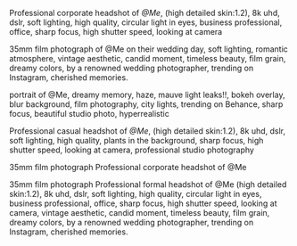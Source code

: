 
Professional corporate headshot of *@Me*, (high detailed skin:1.2), 8k uhd, dslr, soft lighting, high quality, circular light in eyes, business professional, office, sharp focus, high shutter speed, looking at camera


35mm film photograph of @Me on their wedding day, soft lighting, romantic atmosphere, vintage aesthetic, candid moment, timeless beauty, film grain, dreamy colors, by a renowned wedding photographer, trending on Instagram, cherished memories.


portrait of @Me, dreamy memory, haze, mauve light leaks!!, bokeh overlay, blur background, film photography, city lights, trending on Behance, sharp focus, beautiful studio photo, hyperrealistic


Professional casual headshot of *@Me*, (high detailed skin:1.2), 8k uhd, dslr, soft lighting, high quality, plants in the background, sharp focus, high shutter speed, looking at camera, professional studio photography


35mm film photograph Professional corporate headshot of @Me 



35mm film photograph Professional formal headshot of @Me (high detailed skin:1.2), 8k uhd, dslr, soft lighting, high quality, circular light in eyes, business professional, office, sharp focus, high shutter speed, looking at camera, vintage aesthetic, candid moment, timeless beauty, film grain, dreamy colors, by a renowned wedding photographer, trending on Instagram, cherished memories.

